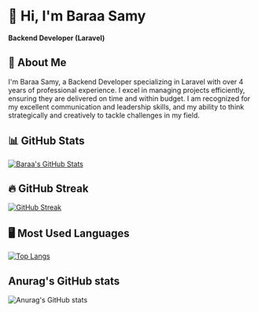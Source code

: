 # 👋 Hi, I'm Baraa Samy  
**Backend Developer (Laravel)**

## 📝 About Me  
I'm Baraa Samy, a Backend Developer specializing in Laravel with over 4 years of professional experience. I excel in managing projects efficiently, ensuring they are delivered on time and within budget. I am recognized for my excellent communication and leadership skills, and my ability to think strategically and creatively to tackle challenges in my field.

## 📊 GitHub Stats  
[![Baraa's GitHub Stats](https://github-readme-stats.vercel.app/api?username=BaraaDev&show_icons=true&theme=radical)](https://github.com/BaraaDev)

## 🔥 GitHub Streak  
[![GitHub Streak](https://github-readme-streak-stats.herokuapp.com/?user=BaraaDev&theme=radical)](https://github.com/BaraaDev)

## 🖥️ Most Used Languages  
[![Top Langs](https://github-readme-stats.vercel.app/api/top-langs/?username=BaraaDev&layout=compact&theme=radical)](https://github.com/BaraaDev)

## Anurag's GitHub stats
![Anurag's GitHub stats](https://github-readme-stats.vercel.app/api?username=anuraghazra&hide=contribs,prs)
